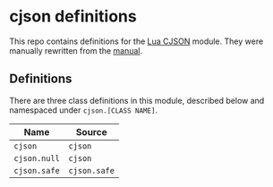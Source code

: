 # cjson definitions

This repo contains definitions for the [Lua CJSON](https://kyne.com.au/~mark/software/lua-cjson.php) module. They were manually rewritten from the [manual](https://kyne.com.au/~mark/software/lua-cjson-manual.html).

## Definitions

There are three class definitions in this module, described below and namespaced under `cjson.[CLASS NAME]`.

| Name         | Source       |
|--------------|--------------|
| `cjson`      | `cjson`      |
| `cjson.null` | `cjson`      |
| `cjson.safe` | `cjson.safe` |
